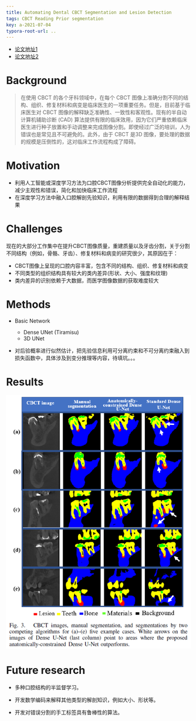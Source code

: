 ```yaml
---
title: Automating Dental CBCT Segmentation and Lesion Detection
tags: CBCT Reading Prior segmentation
key: a-2021-07-04
typora-root-url: ..
---
```


* [论文地址1](https://cpb-us-w2.wpmucdn.com/sites.gatech.edu/dist/8/1345/files/2021/04/CBCT.pdf)
* [论文地址2](https://ieeexplore.ieee.org/document/9458865)

# Background
> 在使用 CBCT 的各个牙科领域中，在每个 CBCT 图像上准确分割不同的结构、组织、修复材料和病变是临床医生的一项重要任务。但是，目前基于临床医生对 CBCT 图像的解释缺乏准确性、一致性和客观性。现有的半自动计算机辅助诊断 (CAD) 算法提供有限的临床效用，因为它们严重依赖临床医生进行种子放置和手动调整来完成图像分割。即使经过广泛的培训，人为错误也是常见且不可避免的。此外，由于 CBCT 是3D 图像，要处理的数据的规模是压倒性的，这对临床工作流程构成了障碍。

# Motivation

* 利用人工智能或深度学习方法为口腔CBCT图像分析提供完全自动化的能力，减少主观性和错误，简化和加快临床工作流程
* 在深度学习方法中融入口腔解剖先验知识，利用有限的数据得到合理的解释结果

# Challenges

现在的大部分工作集中在提升CBCT图像质量，重建质量以及牙齿分割，关于分割不同结构（例如，骨骼、牙齿）、修复材料和病变的研究很少，其原因在于：

* CBCT图像上呈现的口腔内容丰富，包含不同的结构、组织、修复材料和病变
* 不同类型的组织结构具有较大的类内差异(形状、大小、强度和纹理)
* 类内差异的识别依赖于大数据，而医学图像数据的获取难度较大

# Methods

* Basic Network
  *  Dense UNet (Tiramisu)
  * 3D UNet
  
* 对后验概率进行似然估计，把先验信息利用可分离约束和不可分离约束融入到损失函数中，具体涉及到变分推理等内容，待填坑。。。

# Results

![image-20210707203521342](/figures/image-20210707203521342.png)

# Future research 

* 多种口腔结构的半监督学习。

* 开发数学编码来解释其他类型的解剖知识，例如大小、形状等。

* 开发对错误分割的手工标签具有鲁棒性的算法。

